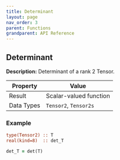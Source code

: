 ```yaml
---
title: Determinant
layout: page
nav_order: 3
parent: Functions
grandparent: API Reference
---
```


## Determinant

**Description:** Determinant of a rank 2 Tensor.

| Property   | Value                  |
| ---        | ---                    |
| Result     | Scalar-valued function |
| Data Types | `Tensor2`, `Tensor2s`  |

### Example

```fortran
type(Tensor2) :: T
real(kind=8)  :: det_T

det_T = det(T)
```
